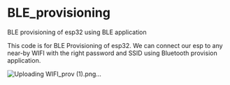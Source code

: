 # BLE_provisioning
BLE provisioning of esp32 using BLE application

This code is for BLE Provisioning of esp32.
We can connect our esp to any near-by WIFI with the right password and SSID using Bluetooth provision application.

![Uploading WIFI_prov (1).png…]()
